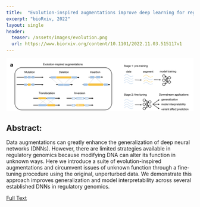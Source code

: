 ```yaml
---
title:  "Evolution-inspired augmentations improve deep learning for regulatory genomics"
excerpt: "bioRxiv, 2022"
layout: single
header:
  teaser: /assets/images/evolution.png
  url: https://www.biorxiv.org/content/10.1101/2022.11.03.515117v1
---
```


![Image of evolution paper.](/assets/images/evolution.png)

## Abstract:

Data augmentations can greatly enhance the generalization of deep neural networks (DNNs). However, there are limited strategies available in regulatory genomics because modifying DNA can alter its function in unknown ways. Here we introduce a suite of evolution-inspired augmentations and circumvent issues of unknown function through a fine-tuning procedure using the original, unperturbed data. We demonstrate this approach improves generalization and model interpretability across several established DNNs in regulatory genomics.

[Full Text](https://www.biorxiv.org/content/10.1101/2022.11.03.515117v1)
